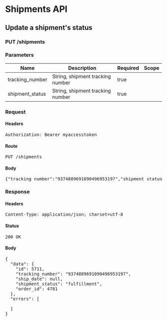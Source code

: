 # Shipments API

## Update a shipment&#39;s status

### PUT /shipments

### Parameters

| Name | Description | Required | Scope |
|------|-------------|----------|-------|
| tracking_number | String, shipment tracking number | true |  |
| shipment_status | String, shipment tracking number | true |  |

### Request

#### Headers

<pre>Authorization: Bearer myaccesstoken</pre>

#### Route

<pre>PUT /shipments</pre>

#### Body

<pre>{"tracking_number":"9374889691090496953197","shipment_status":"fulfillment"}</pre>

### Response

#### Headers

<pre>Content-Type: application/json; charset=utf-8</pre>

#### Status

<pre>200 OK</pre>

#### Body

<pre>{
  "data": {
    "id": 5711,
    "tracking_number": "9374889691090496953197",
    "ship_date": null,
    "shipment_status": "fulfillment",
    "order_id": 4781
  },
  "errors": [

  ]
}</pre>
